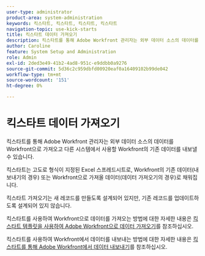 ```yaml
---
user-type: administrator
product-area: system-administration
keywords: 킥스타트, 킥스타트, 킥스타트, 킥스타트
navigation-topic: use-kick-starts
title: 킥스타트 데이터 가져오기
description: 킥스타트를 통해 Adobe Workfront 관리자는 외부 데이터 소스의 데이터를 Workfront으로 가져오고 다른 시스템에서 사용할 Workfront의 기존 데이터를 내보낼 수 있습니다.
author: Caroline
feature: System Setup and Administration
role: Admin
exl-id: 2ded3e49-41b2-4ad8-951c-e9ddbb0a9276
source-git-commit: 5d36c2c959dbfd00920eaf0a16409102b99de042
workflow-type: tm+mt
source-wordcount: '151'
ht-degree: 0%

---
```


# 킥스타트 데이터 가져오기

킥스타트를 통해 Adobe Workfront 관리자는 외부 데이터 소스의 데이터를 Workfront으로 가져오고 다른 시스템에서 사용할 Workfront의 기존 데이터를 내보낼 수 있습니다.

킥스타트는 고도로 형식이 지정된 Excel 스프레드시트로, Workfront의 기존 데이터(내보내기의 경우) 또는 Workfront으로 가져올 데이터(데이터 가져오기의 경우)로 채워집니다.

킥스타트 가져오기는 새 레코드를 만들도록 설계되어 있지만, 기존 레코드를 업데이트하도록 설계되어 있지 않습니다.

킥스타트를 사용하여 Workfront으로 데이터를 가져오는 방법에 대한 자세한 내용은 [킥스타트 템플릿을 사용하여 Adobe Workfront으로 데이터 가져오기](../../../administration-and-setup/manage-workfront/using-kick-starts/import-data-via-kickstarts.md)를 참조하십시오.

킥스타트를 사용하여 Workfront에서 데이터를 내보내는 방법에 대한 자세한 내용은 [킥스타트를 통해 Adobe Workfront에서 데이터 내보내기](../../../administration-and-setup/manage-workfront/using-kick-starts/export-data-from-wf-via-kick-starts.md)를 참조하십시오.
